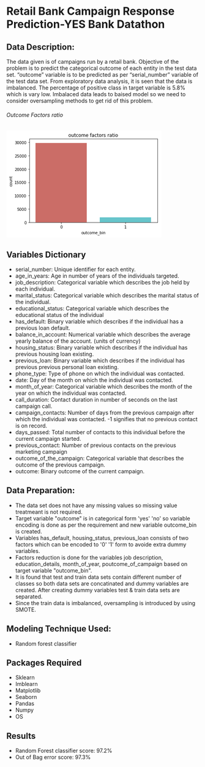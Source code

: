 # Retail Bank Campaign Response Prediction-YES Bank Datathon 

## Data Description:
<p>The data given is of campaigns run by a retail bank. Objective of the problem is to predict the categorical outcome of each entity in the test data set. “outcome” variable is to be predicted as per “serial_number” variable of the test data set. From exploratory data analysis, it is seen that the data is imbalanced. The percentage of positive class in target variable is 5.8% which is vary low. Imbalaced data leads to baised model so we need to consider oversampling methods to get rid of this problem. </p> 

###### Outcome Factors ratio

![Screenshot](https://github.com/shubhampatil1/Retail-Bank-Campaign-Response-Prediction-YES-Bank-Datathon-/blob/master/outcome%20factors%20ratio%20file.png)

## Variables Dictionary

   - serial_number: Unique identifier for each entity.
   - age_in_years: Age in number of years of the individuals targeted.
   - job_description: Categorical variable which describes the job held by each individual.
   - marital_status: Categorical variable which describes the marital status of the individual.
   - educational_status: Categorical variable which describes the educational status of the individual
   - has_default: Binary variable which describes if the individual has a previous loan default.
   - balance_in_account: Numerical variable which describes the average yearly balance of the account. (units of currency)
   - housing_status: Binary variable which describes if the individual has previous housing loan existing.
   - previous_loan: Binary variable which describes if the individual has previous previous personal loan existing.
   - phone_type: Type of phone on which the individual was contacted.
   - date: Day of the month on which the individual was contacted.
   - month_of_year: Categorical variable which describes the month of the year on which the individual was contacted.
   - call_duration: Contact duration in number of seconds on the last campaign call.
   - campaign_contacts: Number of days from the previous campaign after which the individual was contacted. -1 signifies that no         previous contact is on record.
   - days_passed: Total number of contacts to this individual before the current campaign started.
   - previous_contact: Number of previous contacts on the previous marketing campaign
   - outcome_of_the_campaign: Categorical variable that describes the outcome of the previous campaign.
   - outcome: Binary outcome of the current campaign.
   
## Data Preparation:

- The data set does not have any missing values so missing value treatmeant is not required.
- Target variable "outcome" is in categorical form 'yes' 'no' so variable encoding is done as per the requirement and new variable outcome_bin is created.
- Variables has_default, housing_status, previous_loan consists of two factors which can be encoded to '0' '1' form to avoide extra dummy variables.
- Factors reduction is done for the variables job description, education_details, month_of_year, poutcome_of_campaign based on target variable "outcome_bin".
- It is found that test and train data sets contain different number of classes so both data sets are concatinated and dummy variables are created. After creating dummy variables test & train data sets are separated.
- Since the train data is imbalanced, oversampling is introduced by using SMOTE.

## Modeling Technique Used:

- Random forest classifier

## Packages Required

- Sklearn
- Imblearn
- Matplotlib
- Seaborn
- Pandas
- Numpy
- OS

## Results

- Random Forest classifier score: 97.2%
- Out of Bag error score: 97.3%
